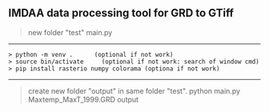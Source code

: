 ## IMDAA data processing tool for GRD to GTiff

> new folder "test"
> main.py
----
    > python -m venv .      (optional if not work)
    > source bin/activate     (optional if not work: search of window cmd)
    > pip install rasterio numpy colorama (optiona if not work)
-----
> create new folder "output" in same folder "test".
> python main.py Maxtemp_MaxT_1999.GRD output
